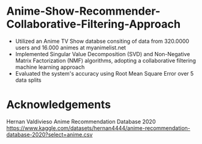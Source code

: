 # Anime-Show-Recommender-Collaborative-Filtering-Approach
- Utilized an Anime TV Show databse consiting of data from 320.0000 users and 16.000 animes at myanimelist.net
- Implemented Singular Value Decomposition (SVD) and Non-Negative Matrix Factorization (NMF) algorithms, adopting a collaborative filtering machine learning approach 
- Evaluated the system's accuracy using Root Mean Square Error over 5 data splits 

# Acknowledgements
Hernan Valdivieso 
Anime Recommendation Database 2020
https://www.kaggle.com/datasets/hernan4444/anime-recommendation-database-2020?select=anime.csv

